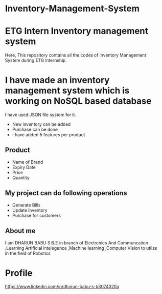 # Inventory-Management-System
# ETG Intern Inventory management system
Here, This repository contains all the codes of Inventory Management System during ETG Internship.

# I have made an inventory management system which is working on NoSQL based database
I have used JSON file system for it.
* New inventory can be added
* Purchase can be done
* I have added 5 features per product

## Product
* Name of Brand
* Expiry Date
* Price
* Quantity
## My project can do following operations

* Generate Bills
* Update Inventory
* Purchase for customers

## About me
I am DHARUN BABU S B.E in branch of  Electronics And Communcation .Learning Artificial intelegence ,Machine learning ,Computer Vision to utilze in the field of Robotics
# Profile
https://www.linkedin.com/in/dharun-babu-s-b3074320a
